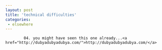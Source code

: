 ```yaml
---
layout: post
title: 'technical difficulties'
categories:
 - elsewhere
---
```


			04. you might have seen this one already...<a href="http://dubyadubyadubya.com/">http://dubyadubyadubya.com/</a>


